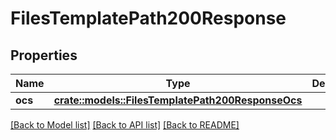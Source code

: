 # FilesTemplatePath200Response

## Properties

Name | Type | Description | Notes
------------ | ------------- | ------------- | -------------
**ocs** | [**crate::models::FilesTemplatePath200ResponseOcs**](files_template_path_200_response_ocs.md) |  | 

[[Back to Model list]](../README.md#documentation-for-models) [[Back to API list]](../README.md#documentation-for-api-endpoints) [[Back to README]](../README.md)


